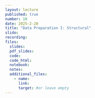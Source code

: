 ```yaml
---
layout: lecture
published: true
number: 10
date: 2025-2-20
title: "Data Preparation I: Structural"
slido:
recording: 
files:
  slides: 
  pdf_slides:
  code:
  code_html:
  notebook: 
  notes:
  additional_files:
    - name:
      link:
      target: #or leave empty
---
```

